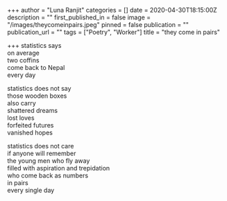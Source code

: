 +++
author = "Luna Ranjit"
categories = []
date = 2020-04-30T18:15:00Z
description = ""
first_published_in = false
image = "/images/theycomeinpairs.jpeg"
pinned = false
publication = ""
publication_url = ""
tags = ["Poetry", "Worker"]
title = "they come in pairs"

+++
statistics says  
on average  
two coffins  
come back to Nepal  
every day

statistics does not say  
those wooden boxes  
also carry  
shattered dreams  
lost loves  
forfeited futures  
vanished hopes

statistics does not care  
if anyone will remember  
the young men who fly away  
filled with aspiration and trepidation  
who come back as numbers  
in pairs  
every single day